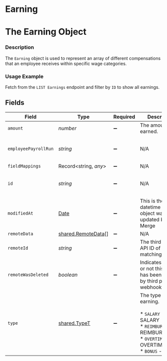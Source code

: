 # Earning

# The Earning Object
### Description
The `Earning` object is used to represent an array of different compensations that an employee receives within specific wage categories.

### Usage Example
Fetch from the `LIST Earnings` endpoint and filter by `ID` to show all earnings.


## Fields

| Field                                                                                                                 | Type                                                                                                                  | Required                                                                                                              | Description                                                                                                           | Example                                                                                                               |
| --------------------------------------------------------------------------------------------------------------------- | --------------------------------------------------------------------------------------------------------------------- | --------------------------------------------------------------------------------------------------------------------- | --------------------------------------------------------------------------------------------------------------------- | --------------------------------------------------------------------------------------------------------------------- |
| `amount`                                                                                                              | *number*                                                                                                              | :heavy_minus_sign:                                                                                                    | The amount earned.                                                                                                    | 1002.34                                                                                                               |
| `employeePayrollRun`                                                                                                  | *string*                                                                                                              | :heavy_minus_sign:                                                                                                    | N/A                                                                                                                   | 35347df1-95e7-46e2-93cc-66f1191edca5                                                                                  |
| `fieldMappings`                                                                                                       | Record<string, *any*>                                                                                                 | :heavy_minus_sign:                                                                                                    | N/A                                                                                                                   | [object Object]                                                                                                       |
| `id`                                                                                                                  | *string*                                                                                                              | :heavy_minus_sign:                                                                                                    | N/A                                                                                                                   | babbced6-3a81-4775-8da2-490dc6385259                                                                                  |
| `modifiedAt`                                                                                                          | [Date](https://developer.mozilla.org/en-US/docs/Web/JavaScript/Reference/Global_Objects/Date)                         | :heavy_minus_sign:                                                                                                    | This is the datetime that this object was last updated by Merge                                                       | 2021-10-16T00:00:00Z                                                                                                  |
| `remoteData`                                                                                                          | [shared.RemoteData](../../../sdk/models/shared/remotedata.md)[]                                                       | :heavy_minus_sign:                                                                                                    | N/A                                                                                                                   |                                                                                                                       |
| `remoteId`                                                                                                            | *string*                                                                                                              | :heavy_minus_sign:                                                                                                    | The third-party API ID of the matching object.                                                                        | 52802                                                                                                                 |
| `remoteWasDeleted`                                                                                                    | *boolean*                                                                                                             | :heavy_minus_sign:                                                                                                    | Indicates whether or not this object has been deleted by third party webhooks.                                        |                                                                                                                       |
| `type`                                                                                                                | [shared.TypeT](../../../sdk/models/shared/typet.md)                                                                   | :heavy_minus_sign:                                                                                                    | The type of earning.<br/><br/>* `SALARY` - SALARY<br/>* `REIMBURSEMENT` - REIMBURSEMENT<br/>* `OVERTIME` - OVERTIME<br/>* `BONUS` - BONUS | SALARY                                                                                                                |